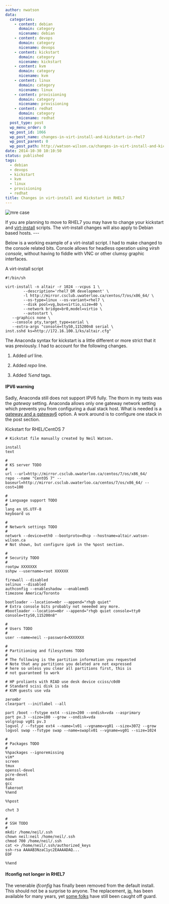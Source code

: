 ```yaml
---
author: nwatson
data:
  categories:
    - content: debian
      domain: category
      nicename: debian
    - content: devops
      domain: category
      nicename: devops
    - content: kickstart
      domain: category
      nicename: kickstart
    - content: kvm
      domain: category
      nicename: kvm
    - content: linux
      domain: category
      nicename: linux
    - content: provisioning
      domain: category
      nicename: provisioning
    - content: redhat
      domain: category
      nicename: redhat
  post_type: post
  wp_menu_order: 0
  wp_post_id: 1066
  wp_post_name: changes-in-virt-install-and-kickstart-in-rhel7
  wp_post_parent: 0
  wp_post_path: http://watson-wilson.ca/changes-in-virt-install-and-kickstart-in-rhel7/
date: 2014-10-30 10:10:50
status: published
tags:
  - debian
  - devops
  - kickstart
  - kvm
  - linux
  - provisioning
  - redhat
title: Changes in virt-install and Kickstart in RHEL7
---
```

![mre case](http://watson-wilson.ca/wp-content/uploads/2014/10/mre-case.jpg)

If you are planning to move to RHEL7 you may have to change your
kickstart and [virt-install](http://linux.die.net/man/1/virt-install)
scripts. The virt-install changes will also apply to Debian based
hosts. ---

Below is a working example of a virt-install script. I had to make
changed to the console related bits. Console allows for headless
operation using *virsh console*, without having to fiddle with VNC or
other clumsy graphic interfaces.

A virt-install script ` `

    #!/bin/sh
    
    virt-install -n altair -r 1024 --vcpus 1 \
            --description='rhel7 DR development' \
            -l http://mirror.csclub.uwaterloo.ca/centos/7/os/x86_64/ \
            --os-type=linux --os-variant=rhel7 \
            --disk pool=vg,bus=virtio,size=40 \
            --network bridge=br0,model=virtio \
            --autostart \
       --graphics none \
       --console pty,target_type=serial \
       --extra-args "console=ttyS0,115200n8 serial \
    inst.sshd ks=http://172.16.100.1/ks/altair.cfg"

The Anaconda syntax for kickstart is a little different or more strict
that it was previously. I had to account for the following changes.

  1. Added *url* line.

  2. Added *repo* line.

  3. Added *%end* tags.

####  ####

#### IPV6 warning ####

Sadly, Anaconda still does not support IPV6 fully. The thorn in my
tests was the *gateway* setting. Anaconda allows only one gateway
network setting which prevents you from configuring a dual stack host.
What is needed is a [gateway and a gateway6](https://bugzilla.redhat.com/show_bug.cgi?id=715574)
option. A work around is to configure one stack in the post section.

Kickstart for RHEL/CentOS 7 ` `

    # Kickstat file manually created by Neil Watson.
    
    install
    text
    
    #
    # KS server TODO
    #
    url --url=http://mirror.csclub.uwaterloo.ca/centos/7/os/x86_64/
    repo --name "CentOS 7" --baseurl=http://mirror.csclub.uwaterloo.ca/centos/7/os/x86_64/ --cost=100
    
    # 
    # Language support TODO
    #
    lang en_US.UTF-8
    keyboard us
    
    #
    # Network settings TODO
    #
    network --device=eth0 --bootproto=dhcp --hostname=altair.watson-wilson.ca
    # Not shown, but configure ipv6 in the %post section.
    
    #
    # Security TODO
    #
    rootpw XXXXXXX
    sshpw --username=root XXXXXX
    
    firewall --disabled
    selinux --disabled
    authconfig --enableshadow --enablemd5
    timezone America/Toronto
    
    bootloader --location=mbr --append="rhgb quiet"
    # Extra console bits probably not neeeded any more.
    #bootloader --location=mbr --append="rhgb quiet console=tty0 console=ttyS0,115200n8"
    
    #
    # Users TODO
    #
    user --name=neil --password=XXXXXXX
    
    #
    # Partitioning and filesystems TODO
    #
    # The following is the partition information you requested
    # Note that any partitions you deleted are not expressed
    # here so unless you clear all partitions first, this is
    # not guaranteed to work
    
    # HP proliants with RIAD use desk device cciss/c0d0
    # Standard scisi disk is sda
    # KVM guests use vda
    
    zerombr
    clearpart --initlabel --all
    
    part /boot --fstype ext4 --size=200 --ondisk=vda --asprimary
    part pv.3 --size=100 --grow --ondisk=vda
    volgroup vg01 pv.3
    logvol / --fstype ext4 --name=lv01 --vgname=vg01 --size=3072 --grow
    logvol swap --fstype swap --name=swaplv01 --vgname=vg01 --size=1024
     
    #
    # Packages TODO
    #
    %%packages --ignoremissing
    vim*
    screen
    tmux
    openssl-devel
    pcre-devel
    make
    gcc
    fakeroot
    %%end
     
    %%post
    
    chvt 3
    
    #
    # SSH TODO
    #
    mkdir /home/neil/.ssh
    chown neil:neil /home/neil/.ssh
    chmod 700 /home/neil/.ssh
    cat <> /home/neil/.ssh/authorized_keys
    ssh-rsa AAAAB3NzaC1yc2EAAAADAQ...
    EOF
    
    %%end

#### Ifconfig not longer in RHEL7 ####

The venerable *ifconfig* has finally been removed from the default
install. This should not be a surprise to anyone. The replacement, [ip](http://linux.die.net/man/8/ip),
has been available for many years, yet [some folks](https://dev.cfengine.com/issues/6126)
have still been caught off guard.
